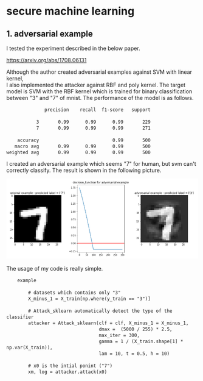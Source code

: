 # secure machine learning

## 1. adversarial example
I tested the experiment described in the below paper.

https://arxiv.org/abs/1708.06131

Although the author created adversarial examples against SVM with linear kernel,\
I also implemented the attacker against RBF and poly kernel.
The target model is SVM with the RBF kernel which is trained for binary classification
between "3" and "7" of mnist.
The performance of the model is as follows.

                  precision    recall  f1-score   support

               3       0.99      0.99      0.99       229
               7       0.99      0.99      0.99       271

        accuracy                           0.99       500
       macro avg       0.99      0.99      0.99       500
    weighted avg       0.99      0.99      0.99       500


I created an adversarial example which seems "7" for human, but svm can't correctly classify. The result is shown in the following picture.

![](img/output.png)

The usage of my code is really simple. 

        example
            
            # datasets which contains only "3"
            X_minus_1 = X_train[np.where(y_train == "3")]
            
            # Attack_sklearn automatically detect the type of the classifier
            attacker = Attack_sklearn(clf = clf, X_minus_1 = X_minus_1,
                                      dmax =  (5000 / 255) * 2.5,
                                      max_iter = 300,
                                      gamma = 1 / (X_train.shape[1] * np.var(X_train)),
                                      lam = 10, t = 0.5, h = 10)
                                      
            # x0 is the intial ponint ("7")      
            xm, log = attacker.attack(x0)






